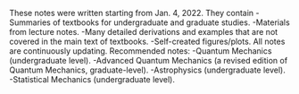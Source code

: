 These notes were written starting from Jan. 4, 2022.
They contain
    -Summaries of textbooks for undergraduate and graduate studies.
    -Materials from lecture notes.
    -Many detailed derivations and examples that are not covered in the main text of textbooks.
    -Self-created figures/plots.
All notes are continuously updating. 
Recommended notes: 
    -Quantum Mechanics (undergraduate level).
    -Advanced Quantum Mechanics (a revised edition of Quantum Mechanics, graduate-level).
    -Astrophysics (undergraduate level).
    -Statistical Mechanics (undergraduate level).
